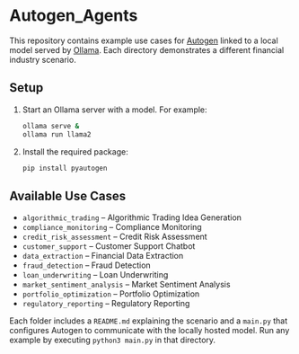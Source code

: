 # Autogen_Agents

This repository contains example use cases for [Autogen](https://github.com/microsoft/autogen) linked to a local model served by [Ollama](https://ollama.ai/). Each directory demonstrates a different financial industry scenario.

## Setup

1. Start an Ollama server with a model. For example:

   ```bash
   ollama serve &
   ollama run llama2
   ```

2. Install the required package:

   ```bash
   pip install pyautogen
   ```

## Available Use Cases

- `algorithmic_trading` – Algorithmic Trading Idea Generation
- `compliance_monitoring` – Compliance Monitoring
- `credit_risk_assessment` – Credit Risk Assessment
- `customer_support` – Customer Support Chatbot
- `data_extraction` – Financial Data Extraction
- `fraud_detection` – Fraud Detection
- `loan_underwriting` – Loan Underwriting
- `market_sentiment_analysis` – Market Sentiment Analysis
- `portfolio_optimization` – Portfolio Optimization
- `regulatory_reporting` – Regulatory Reporting

Each folder includes a `README.md` explaining the scenario and a `main.py` that configures Autogen to communicate with the locally hosted model. Run any example by executing `python3 main.py` in that directory.
